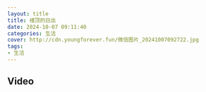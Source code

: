 ```yaml
---
layout: title
title: 楼顶的日出
date: 2024-10-07 09:11:40
categories: 生活
cover: http://cdn.youngforever.fun/微信图片_20241007092722.jpg
tags: 
- 生活
---
```


## Video

